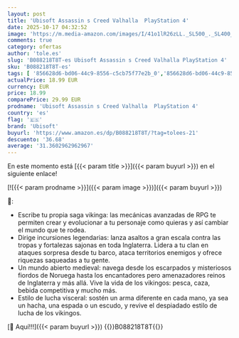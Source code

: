 ```yaml
---
layout: post
title: 'Ubisoft Assassin s Creed Valhalla  PlayStation 4'
date: 2025-10-17 04:32:52
image: 'https://m.media-amazon.com/images/I/41o1lR26zLL._SL500_._SL400_.jpg'
comments: true
category: ofertas
author: 'tole.es'
slug: 'B088218T8T-es Ubisoft Assassin s Creed Valhalla PlayStation 4'
sku: 'B088218T8T-es'
tags: [ '856628d6-bd06-44c9-8556-c5cb75f77e2b_0','856628d6-bd06-44c9-8556-c5cb75f77e2b_5701','856628d6-bd06-44c9-8556-c5cb75f77e2b_7801','Arborist Merchandising Root','CML-Gaming','Gaming All','Hardware y juegos para PlayStation 4','Juegos PS4','Juegos para PlayStation 4','Self Service','Special Features Stores','Videojuegos','playstation','ubisoft','🇪🇸', ]
actualPrice: 18.99 EUR
currency: EUR
price: 18.99
comparePrice: 29.99 EUR
prodname: 'Ubisoft Assassin s Creed Valhalla  PlayStation 4'
country: 'es'
flag: '🇪🇸'
brand: 'Ubisoft'
buyurl: 'https://www.amazon.es/dp/B088218T8T/?tag=tolees-21'
descuento: '36.68'
average: '31.3602962962967'
---
```


En este momento está [{{< param title >}}]({{< param buyurl >}}) en el siguiente enlace!

[![{{< param prodname >}}]({{< param image >}})]({{< param buyurl >}})

🔎:

- Escribe tu propia saga vikinga: las mecánicas avanzadas de RPG te permiten crear y evolucionar a tu personaje como quieras y así cambiar el mundo que te rodea.
- Dirige incursiones legendarias: lanza asaltos a gran escala contra las tropas y fortalezas sajonas en toda Inglaterra. Lidera a tu clan en ataques sorpresa desde tu barco, ataca territorios enemigos y ofrece riquezas saqueadas a tu gente.
- Un mundo abierto medieval: navega desde los escarpados y misteriosos fiordos de Noruega hasta los encantadores pero amenazadores reinos de Inglaterra y más allá. Vive la vida de los vikingos: pesca, caza, bebida competitiva y mucho más.
- Estilo de lucha visceral: sostén un arma diferente en cada mano, ya sea un hacha, una espada o un escudo, y revive el despiadado estilo de lucha de los vikingos.

[🛒 Aquí!!!]({{< param buyurl >}})
{{<world>}}B088218T8T{{</world>}}
